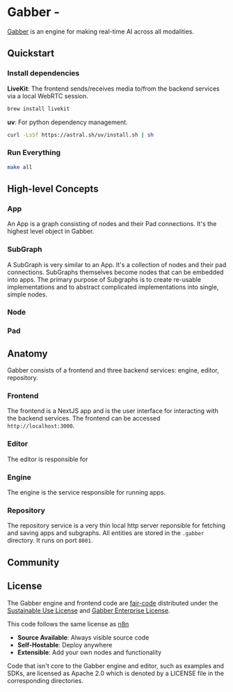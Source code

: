 # Gabber - 

[Gabber](https://gabber.dev) is an engine for making real-time AI across all modalities.

## Quickstart 

### Install dependencies

__LiveKit__:
The frontend sends/receives media to/from the backend services via a local WebRTC session.
```bash
brew install livekit
```

__uv__:
For python dependency management.
```bash
curl -LsSf https://astral.sh/uv/install.sh | sh
```

### Run Everything
```bash
make all
```

## High-level Concepts

### App

An App is a graph consisting of nodes and their Pad connections. It's the highest level object in Gabber.

### SubGraph

A SubGraph is very similar to an App. It's a collection of nodes and their pad connections. SubGraphs themselves become
nodes that can be embedded into apps. The primary purpose of Subgraphs is to create re-usable implementations and
to abstract complicated implementations into single, simple nodes.

### Node

### Pad

## Anatomy

Gabber consists of a frontend and three backend services: engine, editor, repository.

### Frontend

The frontend is a NextJS app and is the user interface for interacting with the backend services. The frontend
can be accessed `http://localhost:3000`.

### Editor

The editor is responsible for 

### Engine

The engine is the service responsible for running apps.

### Repository

The repository service is a very thin local http server reponsible for fetching and saving apps and subgraphs.
All entities are stored in the `.gabber` directory. It runs on port `8001`.

## Community

## License

The Gabber engine and frontend code are [fair-code](https://faircode.io) distributed under the [Sustainable Use License](https://github.com/gabber-dev/gabber/blob/master/LICENSE.md) and [Gabber Enterprise License](https://github.com/gabber-dev/gabber/blob/master/LICENSE_EE.md).

This code follows the same license as [n8n](https://github.com/n8n-io/n8n)

- **Source Available**: Always visible source code
- **Self-Hostable**: Deploy anywhere
- **Extensible**: Add your own nodes and functionality

Code that isn't core to the Gabber engine and editor, such as examples and SDKs, are licensed as Apache 2.0 which is denoted by a LICENSE file in the corresponding directories.

